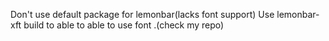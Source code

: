 Don't use default package for lemonbar(lacks font support)
Use lemonbar-xft build to able to able to use font .(check my repo)
